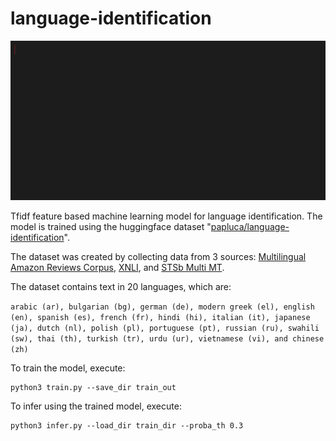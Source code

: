 # language-identification

![Language identification inference demo](demo/language-identification.gif)

Tfidf feature based machine learning model for language identification. The model is trained using the huggingface dataset "[papluca/language-identification](https://huggingface.co/datasets/papluca/language-identification)". 

The dataset was created by collecting data from 3 sources: [Multilingual Amazon Reviews Corpus](https://huggingface.co/datasets/amazon_reviews_multi), [XNLI](https://huggingface.co/datasets/xnli), and [STSb Multi MT](https://huggingface.co/datasets/stsb_multi_mt).

The dataset contains text in 20 languages, which are:

`
arabic (ar), bulgarian (bg), german (de), modern greek (el), english (en), spanish (es), french (fr), hindi (hi), italian (it), japanese (ja), dutch (nl), polish (pl), portuguese (pt), russian (ru), swahili (sw), thai (th), turkish (tr), urdu (ur), vietnamese (vi), and chinese (zh)
`

To train the model, execute:
```
python3 train.py --save_dir train_out
```

To infer using the trained model, execute:
```
python3 infer.py --load_dir train_dir --proba_th 0.3
```